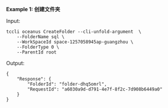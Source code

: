 **Example 1: 创建文件夹**



Input: 

```
tccli oceanus CreateFolder --cli-unfold-argument  \
    --FolderName sql \
    --WorkSpaceId space-1257058945ap-guangzhou \
    --FolderType 0 \
    --ParentId root
```

Output: 
```
{
    "Response": {
        "FolderId": "folder-dhq5omrl",
        "RequestId": "a6030a9d-d791-4e7f-8f2c-7d908b6449a0"
    }
}
```

